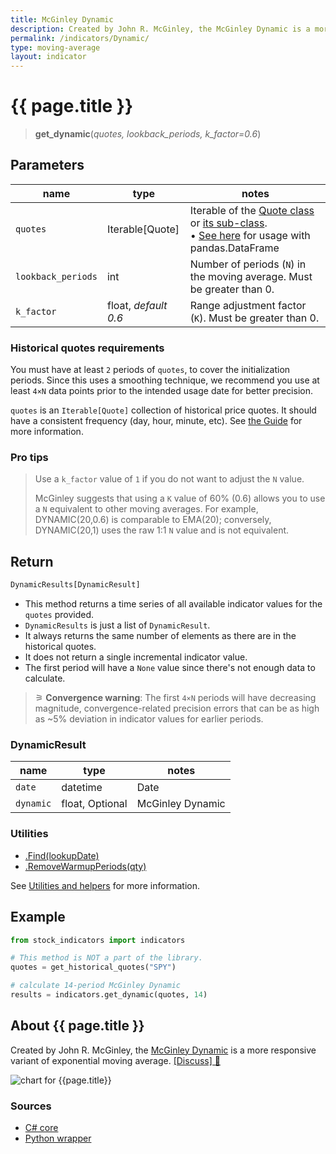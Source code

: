 ```yaml
---
title: McGinley Dynamic
description: Created by John R. McGinley, the McGinley Dynamic is a more responsive variant of exponential moving average.
permalink: /indicators/Dynamic/
type: moving-average
layout: indicator
---
```


# {{ page.title }}

><span class="indicator-syntax">**get_dynamic**(*quotes, lookback_periods, k_factor=0.6*)</span>

## Parameters

| name | type | notes
| -- |-- |--
| `quotes` | Iterable[Quote] | Iterable of the [Quote class]({{site.baseurl}}/guide/#historical-quotes) or [its sub-class]({{site.baseurl}}/guide/#using-custom-quote-classes). <br><span class='qna-dataframe'> • [See here]({{site.baseurl}}/guide/#using-pandasdataframe) for usage with pandas.DataFrame</span>
| `lookback_periods` | int | Number of periods (`N`) in the moving average.  Must be greater than 0.
| `k_factor` | float, *default 0.6* | Range adjustment factor (`K`).  Must be greater than 0.

### Historical quotes requirements

You must have at least `2` periods of `quotes`, to cover the initialization periods.  Since this uses a smoothing technique, we recommend you use at least `4×N` data points prior to the intended usage date for better precision.

`quotes` is an `Iterable[Quote]` collection of historical price quotes.  It should have a consistent frequency (day, hour, minute, etc).  See [the Guide]({{site.baseurl}}/guide/#historical-quotes) for more information.

### Pro tips

> Use a `k_factor` value of `1` if you do not want to adjust the `N` value.
>
> McGinley suggests that using a `K` value of 60% (0.6) allows you to use a `N` equivalent to other moving averages.  For example, DYNAMIC(20,0.6) is comparable to EMA(20); conversely, DYNAMIC(20,1) uses the raw 1:1 `N` value and is not equivalent.

## Return

```python
DynamicResults[DynamicResult]
```

- This method returns a time series of all available indicator values for the `quotes` provided.
- `DynamicResults` is just a list of `DynamicResult`.
- It always returns the same number of elements as there are in the historical quotes.
- It does not return a single incremental indicator value.
- The first period will have a `None` value since there's not enough data to calculate.

>&#9886; **Convergence warning**: The first `4×N` periods will have decreasing magnitude, convergence-related precision errors that can be as high as ~5% deviation in indicator values for earlier periods.

### DynamicResult

| name | type | notes
| -- |-- |--
| `date` | datetime | Date
| `dynamic` | float, Optional | McGinley Dynamic

### Utilities

- [.Find(lookupDate)]({{site.baseurl}}/utilities#find-indicator-result-by-date)
- [.RemoveWarmupPeriods(qty)]({{site.baseurl}}/utilities#remove-warmup-periods)

See [Utilities and helpers]({{site.baseurl}}/utilities#utilities-for-indicator-results) for more information.

## Example

```python
from stock_indicators import indicators

# This method is NOT a part of the library.
quotes = get_historical_quotes("SPY")

# calculate 14-period McGinley Dynamic
results = indicators.get_dynamic(quotes, 14)
```

## About {{ page.title }}

Created by John R. McGinley, the [McGinley Dynamic](https://www.investopedia.com/terms/m/mcginley-dynamic.asp) is a more responsive variant of exponential moving average.
[[Discuss] &#128172;]({{site.github.repository_url}}/discussions/866 "Community discussion about this indicator")

![chart for {{page.title}}]({{site.dotnet.charts}}/Dynamic.png)

### Sources

- [C# core]({{site.dotnet.src}}/a-d/Dynamic/Dynamic.Series.cs)
- [Python wrapper]({{site.python.src}}/dynamic.py)
